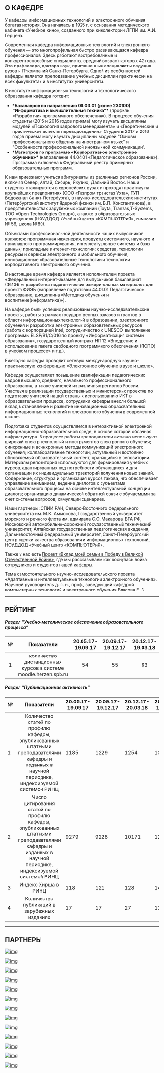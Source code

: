 ## О КАФЕДРЕ 

<!-- автор верстки: Бражкина Анастасия -->

У кафедры информационных технологий и электронного обучения богатая история. Она началась в 1925 г. с основания методического кабинета «Учебное кино», созданного при кинолектории ЛГПИ им. А.И. Герцена.

Современная кафедра информационных технологий и электронного обучения — это многопрофильная быстро развивающаяся кафедра профессионалов. Здесь работают востребованные и конкурентоспособные специалисты, средний возраст которых 42 года. Это профессора, доктора наук, приглашенные специалисты ведущих вузов и IT-компаний Санкт-Петербурга. Одной из особенностей кафедры является преподавание учебных дисциплин практически на всех факультетах и в институтах университета.

В институте информационных технологий и технологического образования кафедра готовит:

- ***Бакалавров по направлению 09.03.01 (ранее 230100) “Информатика и вычислительная техника”\***  (профиль «Разработчик программного обеспечения»). В процессе обучения студенты (2015 и 2016 годов приема) могу изучать дисциплины модулей «Психология кадрового менеджмента» и «Теоретические и практические аспекты переводоведения». Студенты 2017 и 2018 годов приема могу изучать дисциплины модулей "Основы професcионального общения на иностранном языке" и "Особенности профеcсиональной иноязычной коммуникации".
- ***Магистров по программе «Корпоративное электронное обучение»\*** (направление 44.04.01 «Педагогическое образование»). Программа включена в Федеральный реестр примерных образовательных программ.

К нам приезжают учиться абитуриенты из различных регионов России, включая Север, Алтай, Сибирь, Якутию, Дальний Восток. Наши студенты стажируются в европейских вузах и проходят практику на крупнейших предприятиях (ООО «Газпром трансгаз Ухта», ГУП Водоканал Санкт-Петербурга), в научно-исследовательских институтах (Петербургский институт Ядерной физики им. Б.П. Константинова), в представительствах зарубежных компаний (Toyta, Tranzas,T-Systems, ТОО «Open Technologies Group»), а также в образовательных учреждениях (НОУДДОД «Учебный центр «КОМПЬЮТЕРиЯ», гимназия № 56, школа №80).

Объектами профессиональной деятельности наших выпускников являются: программная инженерия, продукты системного, научного и прикладного программирования, интеллектуальные системы и базы данных; прикладные интернет-технологии; средства, технологии, ресурсы и сервисы электронного и мобильного обучения; инновационные образовательные технологии и технологии корпоративного электронного обучения.

В настоящее время кафедра является исполнителем проекта «Федеральный интернет-экзамен для выпускников бакалавриат (ФИЭБ)»: разработка педагогических измерительных материалов для проекта ФИЭБ (направление подготовки 44.01.01 Педагогическое образование, дисциплина «Методика обучения и воспитание(информатика)»).

На кафедре были успешно реализованы научно-исследовательские проекты, работы в рамках государственных заказов и грантов в области информационных технологий в образовании, электронного обучения и разработки электронных образовательных ресурсов (работа с корпорацией Intel, сотрудничество с UNESCO, выполнение программы ELSP/B1/C/016 по проекту «Информатизация системы образования», государственный контракт НП 12 «Внедрение и использование пакета свободного программного обеспечения (ПСПО) в учебном процессе» и т.д.).

Ежегодно кафедра проводит сетевую международную научно-практическую конференцию «Электронное обучение в вузе и школе».

Кафедра осуществляет повышение квалификации педагогических кадров высшего, среднего, начального профессионального образования, а также учителей из различных регионов России. Участвуя в реализации государственных и министерских проектов по подготовке учителей нашей страны к использованию ИКТ в образовательном процессе, сотрудники кафедры внесли большой вклад в становление и развитие инновационных образовательных информационных технологий и электронного обучения в современной школе.

Подготовка студентов осуществляется в интерактивной электронной информационно-образовательной среде, в основе которой облачная инфрастуктура. В процессе работы преподаватели активно используют широкий спектр технологий и инструментов электронного обучения; синхронные и асинхронные методы коммуникаций электронного обучения; коллаборативные технологии; актуальный и постоянно обновляемый образовательный контент, хранящийся в репозитории. Материалы репозитория используются для формирования учебных курсов, адаптированных под потребности обучающихся и для организации их индивидуальных траекторий получения новых знаний. Содержание, структура и организация курсов такова, что обеспечивает управление вниманием, ведение диалогов с субъектами образовательного процесса на основе интеллектуальной концепции диалога; организацию динамической обратной связи с обучаемыми за счет системы вопросов; симуляции сценариев.

Наши партнеры: СПИИ РАН, Северо-Восточного федерального университета им. М.К. Аммосова, Государственный университет морского и речного флота им. адмирала С.О. Макарова, БГА РФ, Московский автомобильно-дорожный государственный технический университет, Алтайская государственная педагогическая академия, Дальневосточный федеральный университет, Санкт-Петербургский центр оценки качества образования и информационных технологий, НОУДДОД «Учебный центр «КОМПЬЮТЕРиЯ».

Также у нас есть [Проект «Вклад моей семьи в Победу в Великой Отечественной Войне»](https://ict.herzen.spb.ru/department/about-us/ww2), где мы рассказываем как коснулась война сотрудников и студентов нашей кафедры.

Тема самостоятельного научно-исследовательского проекта «Адаптивные и интеллектуальные технологии электронного обучения». 
Научный руководитель д. п. н., проф., заведующий кафедрой компьютерных технологий и электронного обучения Власова Е. З.

------

## РЕЙТИНГ

##### Раздел “Учебно-метолическое обеспечение образовательного процесса”

|  №   |                          Показатели                          | 20.05.17-19.09.17 | 20.09.17-19.12.17 | 20.12.17-19.03.18 | 20.03.17-19.05.18 | 20.05.17-19.09.18 | 20.09.18-19.12.18 |
| :--: | :----------------------------------------------------------: | :---------------: | :---------------: | :---------------: | :---------------: | :---------------: | :---------------: |
|  1   | количество дистанционных курсов в системе moodle.herzen.spb.ru |        54         |        55         |        63         |        66         |        85         |        102        |

##### Раздел “Публикационная активность”

| №    |                          Показатели                          | 20.05.17-19.09.17 | 20.09.17-19.12.17 | 20.12.17-20.03.18 | 20.09.18-19.12.18 |
| ---- | :----------------------------------------------------------: | ----------------- | ----------------- | ----------------- | ----------------- |
| 1    | Количество статей по профилю кафедры, опубликованных штатными преподавателями кафедры и изданных в научной периодике, индексируемой системой РИНЦ | 1185              | 1229              | 1254              | 1395              |
| 2    | Число цитирования статей по профилю кафедры, опубликованных штатными преподавателями кафедры и изданных в научной периодике, индексируемой системой РИНЦ | 9279              | 9228              | 10171             | 12085             |
| 3    |                     Индекс Хирша в РИНЦ                      | 118               | 121               | 128               | 141               |
| 4    |         Количество публикаций в зарубежных изданиях          | 17                | 17                | 27                | 11                |

------

## ПАРТНЕРЫ

[![img](https://ict.herzen.spb.ru/user/themes/bootstrap/images/partners/bw/altgpa.png)](https://www.altspu.ru/) 

[![img](https://ict.herzen.spb.ru/user/themes/bootstrap/images/partners/bw/MADI.png)](http://www.madi.ru/)

[![img](https://ict.herzen.spb.ru/user/themes/bootstrap/images/partners/bw/computeria.png)](https://www.computeria.ru/)

 [![img](https://ict.herzen.spb.ru/user/themes/bootstrap/images/partners/bw/sovr_obr_logo.png)](http://artnw.ru/news-and-events/zhurnal-sovremennoe-obrazovanie-tradicii-i-innovacii/)





[![img](https://ict.herzen.spb.ru/user/themes/bootstrap/images/partners/bw/AMMOSOV.png)](https://www.s-vfu.ru/)

[![img](https://ict.herzen.spb.ru/user/themes/bootstrap/images/partners/bw/SAFU.png)](https://narfu.ru/)

[![img](https://ict.herzen.spb.ru/user/themes/bootstrap/images/partners/bw/dvfu.png)](https://www.dvfu.ru/)



[![img](https://ict.herzen.spb.ru/user/themes/bootstrap/images/partners/bw/bgarf.png)](http://www.bgarf.ru/)

[![img](https://ict.herzen.spb.ru/user/themes/bootstrap/images/partners/bw/itmo.png)](http://www.ifmo.ru/ru/)

[![img](https://ict.herzen.spb.ru/user/themes/bootstrap/images/partners/bw/makarov.png)](https://gumrf.ru/)



[![img](https://ict.herzen.spb.ru/user/themes/bootstrap/images/partners/bw/leti.png)](https://etu.ru/)

[![img](https://ict.herzen.spb.ru/user/themes/bootstrap/images/partners/bw/SPIIRAN.png)](http://www.spiiras.nw.ru/)

[![img](https://ict.herzen.spb.ru/user/themes/bootstrap/images/partners/bw/sfu_logo.png)](http://www.sfu-kras.ru/)